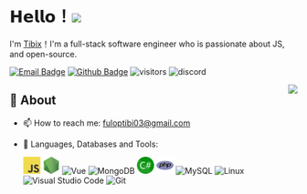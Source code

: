 # 𝗛𝗲𝗹𝗹𝗼！<img src="https://user-images.githubusercontent.com/5679180/79618120-0daffb80-80be-11ea-819e-d2b0fa904d07.gif" width="27px"> 

I'm [Tibix](https://github.com/TibixDev)！I'm a full-stack software engineer who is passionate about JS, and open-source.

[![Email Badge](https://img.shields.io/badge/-Email-c14438?style=flat-square&logo=Gmail&logoColor=white&link=mailto:fuloptibi03@gmail.com)](mailto:fuloptibi03@gmail.com)
[![Github Badge](https://img.shields.io/badge/-Github-232323?style=flat-square&logo=Github&logoColor=white&link=https://github.com/tibix)](https://github.com/tibix)
![visitors](https://visitor-badge.laobi.icu/badge?page_id=tibixdev)
![discord](https://img.shields.io/badge/Discord-Tibix%235166-blueviolet)

<img align="right" src="https://github-readme-stats.vercel.app/api?username=tibixdev&show_icons=true&hide_border=true">

## 🧐 About
- 📫 How to reach me: fuloptibi03@gmail.com
- 🌱 Languages, Databases and Tools: 

    <div>
        <img height="30" alt="JavaScript" src="https://raw.githubusercontent.com/github/explore/80688e429a7d4ef2fca1e82350fe8e3517d3494d/topics/javascript/javascript.png">
        <img height="30" alt="NodeJS" src="https://raw.githubusercontent.com/github/explore/80688e429a7d4ef2fca1e82350fe8e3517d3494d/topics/nodejs/nodejs.png">
        <img height="30" alt="Vue" src="https://upload.wikimedia.org/wikipedia/commons/thumb/9/95/Vue.js_Logo_2.svg/512px-Vue.js_Logo_2.svg.png">
        <img height="30" alt="MongoDB" src="https://infinapps.com/wp-content/uploads/2018/10/mongodb-logo.png">
        <img height="30" alt="CSharp" src="https://raw.githubusercontent.com/github/explore/80688e429a7d4ef2fca1e82350fe8e3517d3494d/topics/csharp/csharp.png">
        <img height="30" alt="PHP" src="https://raw.githubusercontent.com/github/explore/80688e429a7d4ef2fca1e82350fe8e3517d3494d/topics/php/php.png">
        <img height="30" alt="MySQL" src="https://1000logos.net/wp-content/uploads/2020/08/MySQL-Logo.png">
        <img height="30" alt="Linux" src="https://upload.wikimedia.org/wikipedia/commons/thumb/3/35/Tux.svg/1200px-Tux.svg.png">
        <img height="30" alt="Visual Studio Code" src="https://cdn.svgporn.com/logos/visual-studio-code.svg">
        <img height="30" alt="Git" src="https://git-scm.com/images/logos/downloads/Git-Icon-1788C.png">
    </div>
